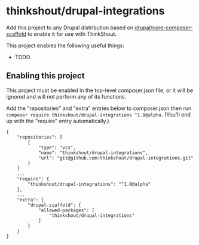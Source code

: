 # thinkshout/drupal-integrations

Add this project to any Drupal distribution based on [drupal/core-composer-scaffold](https://github.com/drupal/core-composer-scaffold) to enable it for use with ThinkShout.

This project enables the following useful things:

- TODO.

## Enabling this project

This project must be enabled in the top-level composer.json file, or it will be ignored and will not perform any of its functions.

Add the "repositories" and "extra" entries below to composer.json then run `composer require thinkshout/drupal-integrations ^1.0@alpha`. (You'll end up with the "require" entry automatically.)
```
{
    "repositories": [
        {
            "type": "vcs",
            "name": "thinkshout/drupal-integrations",
            "url": "git@github.com:thinkshout/drupal-integrations.git"
        }
    ]
    ...
    "require": {
        "thinkshout/drupal-integrations": "^1.0@alpha"
    },
    ...
    "extra": {
        "drupal-scaffold": {
            "allowed-packages": [
                "thinkshout/drupal-integrations"
            ]
        }
    }
}
```
